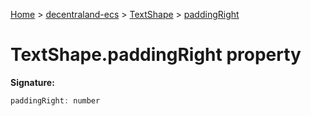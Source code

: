 [Home](./index) &gt; [decentraland-ecs](./decentraland-ecs.md) &gt; [TextShape](./decentraland-ecs.textshape.md) &gt; [paddingRight](./decentraland-ecs.textshape.paddingright.md)

# TextShape.paddingRight property


**Signature:**
```javascript
paddingRight: number
```
